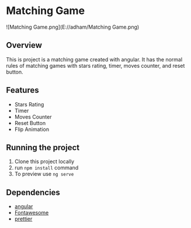 # Matching Game
![Matching Game.png](E://adham/Matching Game.png)
## Overview
This is project is a matching game created with angular. It has the normal rules of matching games with stars rating, timer, moves counter, and reset button.
## Features
- Stars Rating
- Timer
- Moves Counter
- Reset Button
- Flip Animation
## Running the project
1. Clone this project locally
2. run ```npm install``` command
3. To preview use ```ng serve```
## Dependencies
- [angular](https://angular.io/)
- [Fontawesome](https://fontawesome.com/)
- [prettier](https://prettier.io/)
